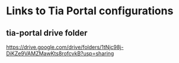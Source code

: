 # Links to Tia Portal configurations

## tia-portal drive folder
https://drive.google.com/drive/folders/1tNjc98j-DiKZe9VAMZMawKts8rofcvkB?usp=sharing